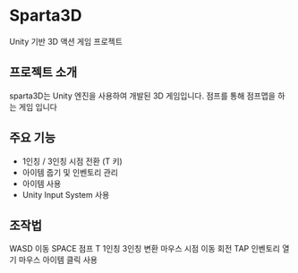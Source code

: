 # Sparta3D

Unity 기반 3D 액션 게임 프로젝트

## 프로젝트 소개
sparta3D는 Unity 엔진을 사용하여 개발된 3D 게임입니다. 
점프를 통해 점프맵을 하는 게임 입니다


## 주요 기능

-  1인칭 / 3인칭 시점 전환 (T 키)
- 아이템 줍기 및 인벤토리 관리
- 아이템 사용
- Unity Input System 사용

## 조작법

WASD 이동
SPACE 점프
T 1인칭 3인칭 변환
마우스 시점 이동 회전
TAP 인벤토리 열기
마우스 아이템 클릭 사용


